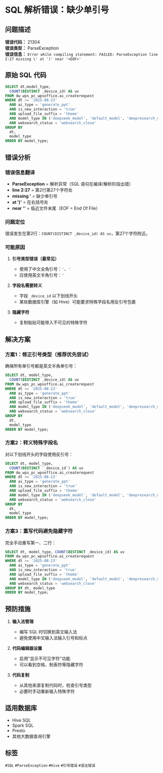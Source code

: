 # SQL 解析错误：缺少单引号

## 问题描述

**错误代码：** 21304  
**错误类型：** ParseException  
**错误信息：** `Error while compiling statement: FAILED: ParseException line 2:27 missing \' at ')' near '<EOF>'`

## 原始 SQL 代码

```sql
SELECT dt,model_type,
  COUNT(DISTINCT _device_id) AS uv
FROM dw_wps_pc_wpsoffice.ai_createrequest
WHERE dt >= '2025-08-23'
  AND ai_type = 'generate_ppt'
  AND is_new_interaction = 'true'
  AND upload_file_suffix = 'theme'
  AND model_type IN ('deepseek_model', 'default_model', 'deepresearch_model')
  AND websearch_status = 'websearch_close'
GROUP BY 
  dt, 
  model_type
ORDER BY model_type;
```

## 错误分析

### 错误信息翻译
- **ParseException** = 解析异常（SQL 语句在编译/解析阶段出错）
- **line 2:27** = 第2行第27个字符处
- **missing \'** = 缺少单引号
- **at ')'** = 在右括号处
- **near '<EOF>'** = 临近文件末尾（EOF = End Of File）

### 问题定位
错误发生在第2行：`COUNT(DISTINCT _device_id) AS uv`，第27个字符附近。

### 可能原因

1. **引号类型错误（最常见）**
   - 使用了中文全角引号：`'`、`'`
   - 应使用英文半角引号：`'`

2. **字段名需要转义**
   - 字段 `_device_id` 以下划线开头
   - 某些数据库引擎（如 Hive）可能要求特殊字段名用反引号包裹

3. **隐藏字符**
   - 复制粘贴可能带入不可见的特殊字符

## 解决方案

### 方案1：修正引号类型（推荐优先尝试）

确保所有单引号都是英文半角单引号：

```sql
SELECT dt, model_type,
  COUNT(DISTINCT _device_id) AS uv
FROM dw_wps_pc_wpsoffice.ai_createrequest
WHERE dt >= '2025-08-23'
  AND ai_type = 'generate_ppt'
  AND is_new_interaction = 'true'
  AND upload_file_suffix = 'theme'
  AND model_type IN ('deepseek_model', 'default_model', 'deepresearch_model')
  AND websearch_status = 'websearch_close'
GROUP BY 
  dt, 
  model_type
ORDER BY model_type;
```

### 方案2：转义特殊字段名

对以下划线开头的字段使用反引号：

```sql
SELECT dt, model_type,
  COUNT(DISTINCT `_device_id`) AS uv
FROM dw_wps_pc_wpsoffice.ai_createrequest
WHERE dt >= '2025-08-23'
  AND ai_type = 'generate_ppt'
  AND is_new_interaction = 'true'
  AND upload_file_suffix = 'theme'
  AND model_type IN ('deepseek_model', 'default_model', 'deepresearch_model')
  AND websearch_status = 'websearch_close'
GROUP BY 
  dt, 
  model_type
ORDER BY model_type;
```

### 方案3：重写代码避免隐藏字符

完全手动重写第一、二行：

```sql
SELECT dt, model_type, COUNT(DISTINCT _device_id) AS uv
FROM dw_wps_pc_wpsoffice.ai_createrequest
WHERE dt >= '2025-08-23'
  AND ai_type = 'generate_ppt'
  AND is_new_interaction = 'true'
  AND upload_file_suffix = 'theme'
  AND model_type IN ('deepseek_model', 'default_model', 'deepresearch_model')
  AND websearch_status = 'websearch_close'
GROUP BY dt, model_type
ORDER BY model_type;
```

## 预防措施

1. **输入法管理**
   - 编写 SQL 时切换到英文输入法
   - 避免使用中文输入法输入引号和标点

2. **代码编辑器设置**
   - 启用"显示不可见字符"功能
   - 可以看到空格、制表符等隐藏字符

3. **代码复制**
   - 从其他来源复制代码时，检查引号类型
   - 必要时手动重新输入特殊字符

## 适用数据库

- Hive SQL
- Spark SQL
- Presto
- 其他大数据查询引擎

## 标签

`#SQL` `#ParseException` `#Hive` `#引号错误` `#语法错误`

